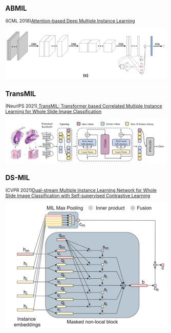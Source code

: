 ## ABMIL

(ICML 2018)[Attention-based Deep Multiple Instance Learning](https://arxiv.org/abs/1802.04712)

![image-20250704133454042](./assest/MIL概览/image-20250704133454042.png)

## TransMIL

(NeurIPS 2021)[ TransMIL: Transformer based Correlated Multiple Instance Learning for Whole Slide Image Classification](https://arxiv.org/abs/2106.00908)

![image-20250704133218665](./assest/MIL/image-20250704133218665.png)

## DS-MIL

(CVPR 2021)[Dual-stream Multiple Instance Learning Network for Whole Slide Image Classification with Self-supervised Contrastive Learning](https://arxiv.org/abs/2011.08939)

![image-20250704133603477](./assest/MIL概览/image-20250704133603477.png)

